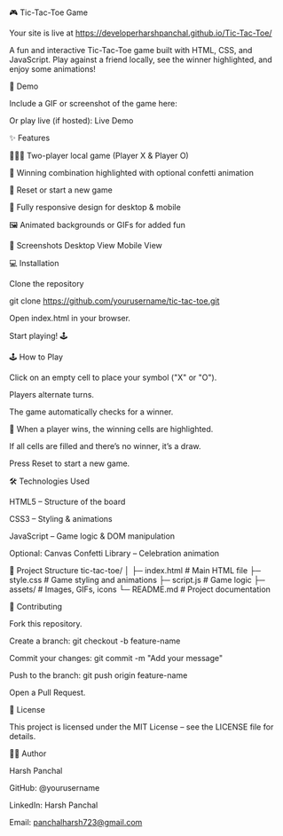 🎮 Tic-Tac-Toe Game

Your site is live at https://developerharshpanchal.github.io/Tic-Tac-Toe/ 

A fun and interactive Tic-Tac-Toe game built with HTML, CSS, and JavaScript. Play against a friend locally, see the winner highlighted, and enjoy some animations!

🚀 Demo

Include a GIF or screenshot of the game here:

Or play live (if hosted): Live Demo

✨ Features

🧑‍🤝‍🧑 Two-player local game (Player X & Player O)

🎉 Winning combination highlighted with optional confetti animation

🔄 Reset or start a new game

📱 Fully responsive design for desktop & mobile

🖼️ Animated backgrounds or GIFs for added fun

📸 Screenshots
Desktop View	Mobile View

	
💻 Installation

Clone the repository

git clone https://github.com/yourusername/tic-tac-toe.git


Open index.html in your browser.

Start playing! 🕹️

🕹️ How to Play

Click on an empty cell to place your symbol ("X" or "O").

Players alternate turns.

The game automatically checks for a winner.

🎉 When a player wins, the winning cells are highlighted.

If all cells are filled and there’s no winner, it’s a draw.

Press Reset to start a new game.

🛠️ Technologies Used

HTML5 – Structure of the board

CSS3 – Styling & animations

JavaScript – Game logic & DOM manipulation

Optional: Canvas Confetti Library – Celebration animation

📁 Project Structure
tic-tac-toe/
│
├─ index.html        # Main HTML file
├─ style.css         # Game styling and animations
├─ script.js         # Game logic
├─ assets/           # Images, GIFs, icons
└─ README.md         # Project documentation

🤝 Contributing

Fork this repository.

Create a branch: git checkout -b feature-name

Commit your changes: git commit -m "Add your message"

Push to the branch: git push origin feature-name

Open a Pull Request.

📜 License

This project is licensed under the MIT License – see the LICENSE
 file for details.

👨‍💻 Author

Harsh Panchal

GitHub: @yourusername

LinkedIn: Harsh Panchal

Email: panchalharsh723@gmail.com
